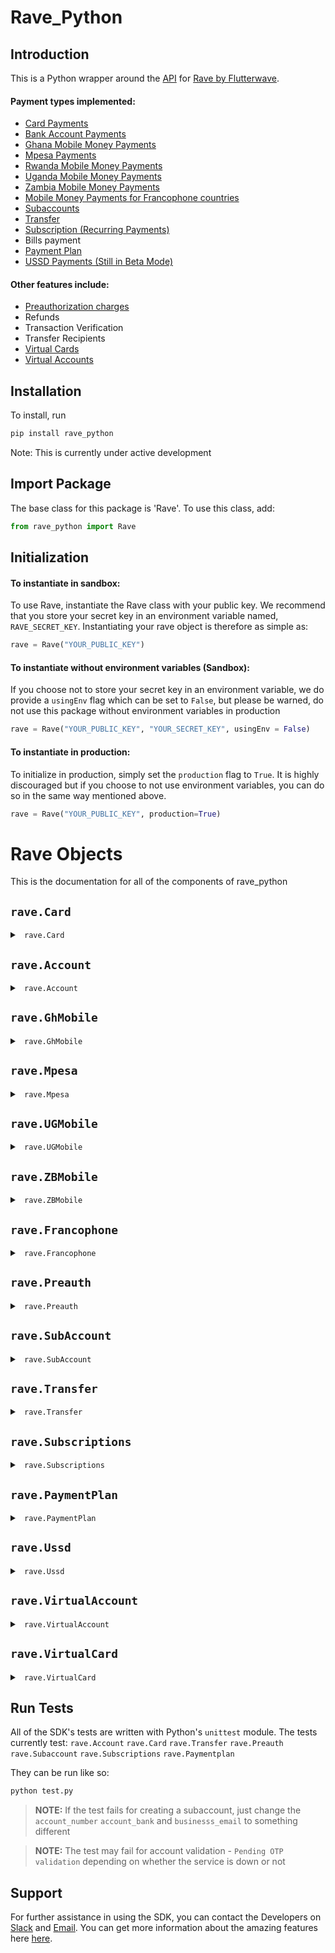 # Rave_Python

## Introduction

This is a Python wrapper around the [API](https://flutterwavedevelopers.readme.io/v2.0/reference) for [Rave by Flutterwave](https://rave.flutterwave.com).

#### Payment types implemented:

- [Card Payments](#ravecard)
- [Bank Account Payments](#raveaccount)
- [Ghana Mobile Money Payments](#raveghmobile)
- [Mpesa Payments](#ravempesa)
- [Rwanda Mobile Money Payments](#ravempesa)
- [Uganda Mobile Money Payments](#raveugmobile)
- [Zambia Mobile Money Payments](#ravezbmobile )
- [Mobile Money Payments for Francophone countries](#ravefrancophone)
- [Subaccounts](#ravesubaccount)
- [Transfer](#ravetransfer)
- [Subscription (Recurring Payments)](#ravesubscriptions)
- Bills payment
- [Payment Plan](#ravepaymentplan)
- [USSD Payments (Still in Beta Mode)](#raveussd)

#### Other features include:

- [Preauthorization charges](#ravepreauth)
- Refunds
- Transaction Verification
- Transfer Recipients
- [Virtual Cards](#ravevirtualcard)
- [Virtual Accounts](#ravevirtualaccount)

## Installation

To install, run

```sh
pip install rave_python
```

Note: This is currently under active development

## Import Package

The base class for this package is 'Rave'. To use this class, add:

```py
from rave_python import Rave
```

## Initialization

#### To instantiate in sandbox:

To use Rave, instantiate the Rave class with your public key. We recommend that you store your secret key in an environment variable named, `RAVE_SECRET_KEY`. Instantiating your rave object is therefore as simple as:

```py
rave = Rave("YOUR_PUBLIC_KEY")
```

#### To instantiate without environment variables (Sandbox):

If you choose not to store your secret key in an environment variable, we do provide a `usingEnv` flag which can be set to `False`, but please be warned, do not use this package without environment variables in production

```py
rave = Rave("YOUR_PUBLIC_KEY", "YOUR_SECRET_KEY", usingEnv = False)
```

#### To instantiate in production:

To initialize in production, simply set the `production` flag to `True`. It is highly discouraged but if you choose to not use environment variables, you can do so in the same way mentioned above.

```py
rave = Rave("YOUR_PUBLIC_KEY", production=True)
```

# Rave Objects

This is the documentation for all of the components of rave_python

## `rave.Card`

<details>
  <summary> <code> rave.Card </code> </summary>

This is used to facilitate card transactions.

**Functions included:**

- `.charge`

- `.validate`

- `.verify`

- `.getTypeOfArgsRequired`

- `.updatePayload`

<br>

### `.charge(payload)`

This is called to start a card transaction. The payload should be a dictionary containing card information. It should have the parameters:

- `cardno`,

- `cvv`,

- `currency`,

- `country`,

- `expirymonth`,

- `expiryyear`,

- `amount`,

- `email`,

- `phonenumber`,

- `firstname`,

- `lastname`,

- `IP`

Optionally, you can add a custom transaction reference using the `txRef` parameter. Note that if you do not specify one, it would be automatically generated. We do provide a function for generating transaction references in the [Misc library](https://github.com/Flutterwave/rave-python/blob/master/rave_python/rave_misc.py).

A sample call is:

```py
res = rave.Card.charge(payload)
```

#### Returns

This call returns a dictionary. A sample response is:

```py
 {'validationRequired': True, 'suggestedAuth': u'PIN', 'flwRef': None, 'authUrl': None, 'error': False, 'txRef': 'MC-1538095398058'}
```

This call raises a `CardChargeError` if there was a problem processing your transaction. The `CardChargeError` contains some information about your transaction. You can handle this as such:

```py
try:
    #Your charge call
except RaveExceptions.CardChargeError as e:
    print(e.err["errMsg"])
    print(e.err["flwRef"])
```

A sample `e.err` contains:

```py
{'error': True, 'txRef': 'MC-1530897824739', 'flwRef': None, 'errMsg': 'Sorry, that card number is invalid, please check and try again'}
```

<br>

### `rave.Misc.updatePayload(authMethod, payload, arg)`

Depending on the suggestedAuth from the charge call, you may need to update the payload with a pin or address. To know which type of authentication you would require, simply call `rave.Card.getTypeOfArgsRequired(suggestedAuth)`. This returns either `pin` or `address`.

In the case of `pin`, you are required to call `rave.Card.updatePayload(suggestedAuth, payload, pin="THE_CUSTOMER_PIN")`.

In the case of `address`, you are required to call `rave.Card.updatePayload(suggestedAuth, payload, address={ THE_ADDRESS_DICTIONARY })`

A typical address dictionary includes the following parameters:

`billingzip`,

`billingcity`,

`billingaddress`,

`billingstate`,

`billingcountry`

**Note:**
`suggestedAuth` is the suggestedAuth returned from the initial charge call and `payload` is the original payload

<br>

### `.validate(txRef)`

After a successful charge, most times you will be asked to verify with OTP. To check if this is required, check the `validationRequired` key in the `res` of the charge call.

To validate, you need to pass the `flwRef` from the `res` of the charge call as well as the OTP.

A sample validate call is:

```py
res2 = rave.Card.validate(res["flwRef"], "12345")
```

#### Returns

This call returns a dictionary containing the `txRef`, `flwRef` among others if successful.

This call raises a `TransactionValidationError` if the OTP is not correct or there was a problem processing your request.

To handle this, write:

```py
try:
    # Your charge call
except RaveExceptions.TransactionValidationError as e:
    print(e.err["errMsg"])
    print(e.err["flwRef"])
```

A sample `e.err` contains:

```py
{'error': True, 'txRef': None, 'flwRef': 'FLW-MOCK-a7911408bd7f55f89f0211819d6fd370', 'errMsg': 'otp is required'}
```

<br>

### `.verify(txRef)`

You can call this to check if your transaction was completed successfully. You have to pass the transaction reference generated at the point of charging. This is the `txRef` in the `res` parameter returned any of the calls (`charge` or `validate`).

A sample verify call is:

```py
res = rave.Card.verify(data["txRef"])
```

#### Returns

This call returns a dict with `txRef`, `flwRef` and `transactionComplete` which indicates whether the transaction was completed successfully.

Sample

```py
{'flwRef': None, 'cardToken': u'flw-t1nf-5b0f12d565cd961f73c51370b1340f1f-m03k', 'chargedAmount': 100, 'amount': 100, 'transactionComplete': True, 'error': False, 'txRef': u'MC-1538095718251'}
```

#### Please note that after charging a card successfully on rave, if you wish to save the card for further charges, in your verify payment response you will find an object: "cardtoken": "flw-t0-f6f915f53a094671d98560272572993e-m03k". This is the token you will use for card tokenization. Details are provided below.

If your call could not be completed successfully, a `TransactionVerificationError` is raised.

<br>

### `.charge(payload_for_saved_card, chargeWithToken=True)`

This is called to start a card transaction with a card that has been saved. The payload should be a dictionary containing card information. It should have the parameters:

- `token`,

- `country`,

- `amount`,

- `email`,

- `firstname`,

- `lastname`,

- `IP`,

- `txRef`,

- `currency`

#### NB: email must be the same as before the card was saved

Optionally, you can add a custom transaction reference using the `txRef` parameter. Note that if you do not specify one, it would be automatically generated. We do provide a function for generating transaction references in the [Misc library](https://github.com/Flutterwave/rave-python/blob/master/rave_python/rave_misc.py).

A sample call is:

```py
res = rave.Card.charge(payload_for_saved_card, chargeWithToken=True)
```

#### Returns

This call returns a dictionary. A sample response is:

```py
{'status': u'success', 'validationRequired': False, 'suggestedAuth': None, 'flwRef': u'FLW-M03K-cdb24d740fb18c242dd277fb1f74d399', 'authUrl': None, 'error': False, 'txRef': 'MC-7666-YU'}
```

This call raises a `CardChargeError` if a wrong token or email is passed or if there was a problem processing your transaction. The `CardChargeError` contains some information about your transaction. You can handle this as such:

```py
try:
    #Your charge call
except RaveExceptions.CardChargeError as e:
    print(e.err["errMsg"])
    print(e.err["flwRef"])
```

This call also raises an `IncompletePaymentDetailsError` if any of the required parameters are missing. The `IncompletePaymentDetailsError` contains information about which parameter was not included in the payload. You can handle this such as:

```py
try:
    #Your charge call
except RaveExceptions.IncompletePaymentDetailsError as e:
    print(e.err["errMsg"])
```

Once this is done, call `rave.Card.verify` passing in the `txRef` returned in the response to verify the payment. Sample response:

```py
{'flwRef': None, 'cardToken': u'flw-t1nf-5b0f12d565cd961f73c51370b1340f1f-m03k', 'chargedAmount': 1000, 'amount': 1000, 'transactionComplete': True, 'error': False, 'txRef': 'MC-7666-YU'}
```

`rave.Card.verify` raises a `TransactionVerificationError` if an invalid `txRef` is supplied. You can handle this as such:

```py
try:
    #Your charge call
except RaveExceptions.CardChargeError as e:
    print(e.err["errMsg"])
    print(e.err["flwRef"])
```

#### NB: when charging saved cards, you do not need to call rave.card.Validate()

### Complete card charge flow

```py
from rave_python import Rave
rave = Rave("YOUR_PUBLIC_KEY", "YOUR_SECRET_KEY", usingEnv = False)

# Payload with pin
payload = {
  "cardno": "5438898014560229",
  "cvv": "890",
  "expirymonth": "09",
  "expiryyear": "19",
  "amount": "10",
  "email": "user@gmail.com",
  "phonenumber": "0902620185",
  "firstname": "temi",
  "lastname": "desola",
  "IP": "355426087298442",
}

try:
    res = rave.Card.charge(payload)

    if res["suggestedAuth"]:
        arg = Misc.getTypeOfArgsRequired(res["suggestedAuth"])

        if arg == "pin":
            Misc.updatePayload(res["suggestedAuth"], payload, pin="3310")
        if arg == "address":
            Misc.updatePayload(res["suggestedAuth"], payload, address= {"billingzip": "07205", "billingcity": "Hillside", "billingaddress": "470 Mundet PI", "billingstate": "NJ", "billingcountry": "US"})

        res = rave.Card.charge(payload)

    if res["validationRequired"]:
        rave.Card.validate(res["flwRef"], "")

    res = rave.Card.verify(res["txRef"])
    print(res["transactionComplete"])

except RaveExceptions.CardChargeError as e:
    print(e.err["errMsg"])
    print(e.err["flwRef"])

except RaveExceptions.TransactionValidationError as e:
    print(e.err)
    print(e.err["flwRef"])

except RaveExceptions.TransactionVerificationError as e:
    print(e.err["errMsg"])
    print(e.err["txRef"])
```

</details>

## `rave.Account`

<details>
  <summary> <code> rave.Account </code> </summary>

This is used to facilitate account transactions.

**Functions included:**

- `.charge`

- `.validate`

- `.verify`

<br>

### `.charge(payload)`

This is called to start an account transaction. The payload should be a dictionary containing card information. It should have the parameters:

- `accountbank`,

- `accountnumber`,

- `amount`,

- `email`,

- `phonenumber`,

- `IP`

Optionally, you can add a custom transaction reference using the `txRef` parameter. Note that if you do not specify one, it would be automatically generated. We do provide a function for generating transaction references in the [Misc library](https://github.com/Flutterwave/rave-python/blob/master/rave_python/rave_misc.py).

A sample call is:

```py
res = rave.Account.charge(payload)
```

#### Returns

This call returns a dictionary. A sample response is:

```py
 {'error': False, 'validationRequired': True, 'txRef': 'MC-1530899106006', 'flwRef': 'ACHG-1530899109682', 'authUrl': None}
```

This call raises an `AccountChargeError` if there was a problem processing your transaction. The `AccountChargeError` contains some information about your transaction. You can handle this as such:

```py
try:
    #Your charge call
except RaveExceptions.AccountChargeError as e:
    print(e.err["errMsg"])
    print(e.err["flwRef"])
```

A sample `e.err` contains:

```py
{'error': True, 'txRef': 'MC-1530897824739', 'flwRef': None, 'errMsg': 'Sorry, that account number is invalid, please check and try again'}
```

<br>

### `.validate(txRef)`

After a successful charge, most times you will be asked to verify with OTP. To check if this is required, check the `validationRequired` key in the `res` of the charge call.

In the case that an `authUrl` is returned from your charge call, you may skip the validation step and simply pass your authUrl to the end-user.

```py
authUrl = res['authUrl']
```

To validate, you need to pass the `flwRef` from the `res` of the charge call as well as the OTP.

A sample validate call is:

```py
res2 = rave.Account.validate(res["flwRef"], "12345")
```

#### Returns

This call returns a dictionary containing the `txRef`, `flwRef` among others if successful.

This call raises a `TransactionValidationError` if the OTP is not correct or there was a problem processing your request.

To handle this, write:

```py
try:
    # Your charge call
except RaveExceptions.TransactionValidationError as e:
    print(e.err["errMsg"])
    print(e.err["flwRef"])
```

A sample `e.err` contains:

```py
{'error': True, 'txRef': 'MC-1530899869968', 'flwRef': 'ACHG-1530899873118', 'errMsg': 'Pending OTP validation'}
```

<br>

### `.verify(txRef)`

You can call this to check if your transaction was completed successfully. You have to pass the transaction reference generated at the point of charging. This is the `txRef` in the `res` parameter returned any of the calls (`charge` or `validate`).

A sample verify call is:

```py
res = rave.Account.verify(data["txRef"])
```

#### Returns

This call returns a dict with `txRef`, `flwRef` and `transactionComplete` which indicates whether the transaction was completed successfully.

Sample

```py
{'status': u'success', 'vbvcode': u'N/A', 'chargedamount': 500, 'vbvmessage': u'N/A', 'error': False, 'flwRef': u'ACHG-1538093023787', 'currency': u'NGN', 'amount': 500, 'transactionComplete': True, 'acctmessage': u'Approved Or Completed Successfully', 'chargecode': u'00', 'txRef': u'MC-1538093008498'}
```

If your call could not be completed successfully or if a wrong `txRef` is passed, a `TransactionVerificationError` is raised. You can handle that as such

```py
try:
    #Your charge call
except RaveExceptions.TransactionVerificationError as e:
    print(e.err["errMsg"])
    print(e.err["flwRef"])
```

<br>

### Complete account flow

```py
from rave_python import Rave, RaveExceptions, Misc
rave = Rave("ENTER_YOUR_PUBLIC_KEY", "ENTER_YOUR_SECRET_KEY", usingEnv = False)
# account payload
payload = {
  "accountbank": "044",  # get the bank code from the bank list endpoint.
  "accountnumber": "0690000031",
  "currency": "NGN",
  "country": "NG",
  "amount": "100",
  "email": "test@test.com",
  "phonenumber": "0902620185",
  "IP": "355426087298442",
}

try:
    res = rave.Account.charge(payload)
    if res["authUrl"]:
        print(res["authUrl"])

    elif res["validationRequired"]:
        rave.Account.validate(res["flwRef"], "12345")

    res = rave.Account.verify(res["txRef"])
    print(res)

except RaveExceptions.AccountChargeError as e:
    print(e.err)
    print(e.err["flwRef"])

except RaveExceptions.TransactionValidationError as e:
    print(e.err)
    print(e.err["flwRef"])

except RaveExceptions.TransactionVerificationError as e:
    print(e.err["errMsg"])
    print(e.err["txRef"])
```

</details>

## `rave.GhMobile`

<details>
  <summary> <code> rave.GhMobile </code> </summary>


This is used to facilitate Ghanaian mobile money transactions.

**Functions included:**

- `.charge`

* `.verify`

<br>

### `.charge(payload)`

This is called to start a Ghana mobile money transaction. The payload should be a dictionary containing account information. It should have the parameters:

- `amount`,

- `email`,

- `phonenumber`,

- `network`,

- `IP`,

- `redirect_url`

Optionally, you can add a custom transaction reference using the `txRef` parameter. Note that if you do not specify one, it would be automatically generated. We do provide a function for generating transaction references in the [Misc library](https://github.com/Flutterwave/rave-python/blob/master/rave_python/rave_misc.py).

A sample call is:

```py
res = rave.GhMobile.charge(payload)
```

#### Returns

This call returns a dictionary. A sample response is:

```py
{'error': False, 'validationRequired': True, 'txRef': 'MC-1530910216380', 'flwRef': 'N/A'}
```

This call raises a `TransactionChargeError` if there was a problem processing your transaction. The `TransactionChargeError` contains some information about your transaction. You can handle this as such:

```py
try:
    #Your charge call
except RaveExceptions.TransactionChargeError as e:
    print(e.err["errMsg"])
    print(e.err["flwRef"])

```

A sample `e.err` contains:

```py
{'error': True, 'txRef': 'MC-1530911537060', 'flwRef': None, 'errMsg': None}
```

<br>

### `.verify(txRef)`

You can call this to check if your transaction was completed successfully. You have to pass the transaction reference generated at the point of charging. This is the `txRef` in the `res` parameter returned any of the calls (`charge` or `validate`).

A sample verify call is:

```py
res = rave.GhMobile.verify(data["txRef"])
```

#### Returns

This call returns a dict with `txRef`, `flwRef` and `transactionComplete` which indicates whether the transaction was completed successfully.

If your call could not be completed successfully, a `TransactionVerificationError` is raised.

<br>

### Complete GhMobile charge flow

```py
from rave_python import Rave, RaveExceptions, Misc
rave = Rave("ENTER_YOUR_PUBLIC_KEY", "ENTER_YOUR_SECRET_KEY", usingEnv = False)

# mobile payload
payload = {
  "amount": "50",
  "email": "",
  "phonenumber": "054709929220",
  "network": "MTN",
  "redirect_url": "https://rave-webhook.herokuapp.com/receivepayment",
  "IP":""
}

try:
  res = rave.GhMobile.charge(payload)
  res = rave.GhMobile.verify(res["txRef"])
  print(res)

except RaveExceptions.TransactionChargeError as e:
  print(e.err)
  print(e.err["flwRef"])

except RaveExceptions.TransactionVerificationError as e:
  print(e.err["errMsg"])
  print(e.err["txRef"])
```

</details>

## `rave.Mpesa`

<details>
  <summary> <code> rave.Mpesa </code> </summary>

This is used to facilitate Mpesa transactions.

**Functions included:**

- `.charge`

* `.verify`

<br>

### `.charge(payload)`

This is called to start an Mpesa transaction. The payload should be a dictionary containing account information. It should have the parameters:

- `account`,

- `email`,

- `phonenumber`,

- `IP`

Optionally, you can add a custom transaction reference using the `txRef` parameter. Note that if you do not specify one, it would be automatically generated. We do provide a function for generating transaction references in the [Misc library](https://github.com/Flutterwave/rave-python/blob/master/rave_python/rave_misc.py).

A sample call is:

```py
res = rave.Mpesa.charge(payload)
```

#### Returns

This call returns a dictionary. A sample response is:

```py
{'error': False, 'validationRequired': True, 'txRef': 'MC-1530910216380', 'flwRef': 'N/A'}
```

This call raises a `TransactionChargeError` if there was a problem processing your transaction. The `TransactionChargeError` contains some information about your transaction. You can handle this as such:

```py
try:
    #Your charge call
except RaveExceptions.TransactionChargeError as e:
    print(e.err["errMsg"])
    print(e.err["flwRef"])
```

A sample `e.err` contains:

```py
{'error': True, 'txRef': 'MC-1530910109929', 'flwRef': None, 'errMsg': 'email is required'}
```

<br>

### `.verify(txRef)`

You can call this to check if your transaction was completed successfully. You have to pass the transaction reference generated at the point of charging. This is the `txRef` in the `res` parameter returned any of the calls (`charge` or `validate`).

A sample verify call is:

```py
res = rave.Mpesa.verify(data["txRef"])
```

#### Returns

This call returns a dict with `txRef`, `flwRef` and `transactionComplete` which indicates whether the transaction was completed successfully.

If your call could not be completed successfully, a `TransactionVerificationError` is raised.

<br>

### Complete Mpesa charge flow

```py
from rave_python import Rave, RaveExceptions, Misc
rave = Rave("ENTER_YOUR_PUBLIC_KEY", "ENTER_YOUR_SECRET_KEY", usingEnv = False)

# mobile payload
payload = {
    "amount": "100",
    "phonenumber": "0926420185",
    "email": "user@exampe.com",
    "IP": "40.14.290",
    "narration": "funds payment",
}

try:
    res = rave.Mpesa.charge(payload)
    res = rave.Mpesa.verify(res["txRef"])
    print(res)

except RaveExceptions.TransactionChargeError as e:
    print(e.err["errMsg"])
    print(e.err["flwRef"])

except RaveExceptions.TransactionVerificationError as e:
    print(e.err["errMsg"])
    print(e.err["txRef"])
```

<br><br>

</details>


## `rave.UGMobile`

<details>
  <summary> <code> rave.UGMobile </code> </summary>

This is used to facilitate Uganda mobile money transactions.

**Functions included:**

- `.charge`

* `.verify`

<br>

### `.charge(payload)`

This is called to start a Ugandan mobile money transaction. The payload should be a dictionary containing account information. It should have the parameters:

- `amount`,

- `email`,

- `phonenumber`,

- `IP`,

- `redirect_url`

Optionally, you can add a custom transaction reference using the `txRef` parameter. Note that if you do not specify one, it would be automatically generated. We do provide a function for generating transaction references in the [Misc library](https://github.com/Flutterwave/rave-python/blob/master/rave_python/rave_misc.py).

A sample call is:

```py
res = rave.UGMobile.charge(payload)
```

#### Returns

This call returns a dictionary. A sample response is:

```py
{'error': False, 'status': 'success', 'validationRequired': True, 'txRef': 'MC-1544013787279', 'flwRef': 'flwm3s4m0c1544013788481'}
```

This call raises a `TransactionChargeError` if there was a problem processing your transaction. The `TransactionChargeError` contains some information about your transaction. You can handle this as such:

```py
try:
    #Your charge call
except RaveExceptions.TransactionChargeError as e:
    print(e.err["errMsg"])
    print(e.err["flwRef"])
```

A sample `e.err` contains:

```py
{'error': True, 'txRef': 'MC-1530911537060', 'flwRef': None, 'errMsg': None}
```

<br>

### `.verify(txRef)`

You can call this to check if your transaction was completed successfully. You have to pass the transaction reference generated at the point of charging. This is the `txRef` in the `res` parameter returned any of the calls (`charge` or `validate`).

A sample verify call is:

```py
res = rave.UGMobile.verify(data["txRef"])
```

#### Returns

This call returns a dict with `txRef`, `flwRef` and `transactionComplete` which indicates whether the transaction was completed successfully.

If your call could not be completed successfully, a `TransactionVerificationError` is raised.

<br>

### Complete UGMobile charge flow

```py
from rave_python import Rave, RaveExceptions, Misc
rave = Rave("ENTER_YOUR_PUBLIC_KEY", "ENTER_YOUR_SECRET_KEY", usingEnv = False)

# mobile payload
payload = {
  "amount": "50",
  "email": "",
  "phonenumber": "xxxxxxxx",
  "redirect_url": "https://rave-webhook.herokuapp.com/receivepayment",
  "IP":""
}

try:
  res = rave.UGMobile.charge(payload)
  res = rave.UGMobile.verify(res["txRef"])
  print(res)

except RaveExceptions.TransactionChargeError as e:
  print(e.err)
  print(e.err["flwRef"])

except RaveExceptions.TransactionVerificationError as e:
  print(e.err["errMsg"])
  print(e.err["txRef"])
```

<br><br>

</details>

## `rave.ZBMobile`

<details>
  <summary> <code> rave.ZBMobile </code> </summary>

This is used to facilitate Zambian mobile money transactions.

**Functions included:**

- `.charge`

* `.verify`

<br>

### `.charge(payload)`

This is called to start a Zambian mobile money transaction. The payload should be a dictionary containing account information. It should have the parameters:

- `amount`,

- `email`,

- `phonenumber`,

- `IP`,

- `redirect_url`

Optionally, you can add a custom transaction reference using the `txRef` parameter. Note that if you do not specify one, it would be automatically generated. We do provide a function for generating transaction references in the [Misc library](https://github.com/Flutterwave/rave-python/blob/master/rave_python/rave_misc.py).

A sample call is:

```py
res = rave.ZBMobile.charge(payload)
```

#### Returns

This call returns a dictionary. A sample response is:

```py
{'error': False, 'status': 'success', 'validationRequired': True, 'txRef': 'MC-1544013787279', 'flwRef': 'flwm3s4m0c1544013788481'}
```

This call raises a `TransactionChargeError` if there was a problem processing your transaction. The `TransactionChargeError` contains some information about your transaction. You can handle this as such:

```py
try:
    #Your charge call
except RaveExceptions.TransactionChargeError as e:
    print(e.err["errMsg"])
    print(e.err["flwRef"])
```

A sample `e.err` contains:

```py
{'error': True, 'txRef': 'MC-1530911537060', 'flwRef': None, 'errMsg': None}
```

<br>

### `.verify(txRef)`

You can call this to check if your transaction was completed successfully. You have to pass the transaction reference generated at the point of charging. This is the `txRef` in the `res` parameter returned any of the calls (`charge` or `validate`).

A sample verify call is:

```py
res = rave.ZBMobile.verify(data["txRef"])
```

#### Returns

This call returns a dict with `txRef`, `flwRef` and `transactionComplete` which indicates whether the transaction was completed successfully.

If your call could not be completed successfully, a `TransactionVerificationError` is raised.

<br>

### Complete ZBMobile charge flow

```py
from rave_python import Rave, RaveExceptions, Misc
rave = Rave("ENTER_YOUR_PUBLIC_KEY", "ENTER_YOUR_SECRET_KEY", usingEnv = False)

# mobile payload
payload = {
  "amount": "50",
  "email": "",
  "phonenumber": "xxxxxxxx",
  "redirect_url": "https://rave-webhook.herokuapp.com/receivepayment",
  "IP":""
}

try:
  res = rave.ZBMobile.charge(payload)
  res = rave.ZBMobile.verify(res["txRef"])
  print(res)

except RaveExceptions.TransactionChargeError as e:
  print(e.err)
  print(e.err["flwRef"])

except RaveExceptions.TransactionVerificationError as e:
  print(e.err["errMsg"])
  print(e.err["txRef"])
```
</details>

## `rave.Francophone`

<details>
  <summary> <code> rave.Francophone </code> </summary>

This is used to facilitate mobile money transactions in Ivory Coast, Senegal and Mali.

**Functions included:**

- `.charge`

* `.verify`

<br>

### `.charge(payload)`

This is called to start a francophone mobile money transaction. The payload should be a dictionary containing account information. It should have the parameters:

- `amount`,

- `email`,

- `phonenumber`,

- `IP`,

- `redirect_url`

Optionally, you can add a custom transaction reference using the `txRef` parameter. Note that if you do not specify one, it would be automatically generated. We do provide a function for generating transaction references in the [Misc library](https://github.com/Flutterwave/rave-python/blob/master/rave_python/rave_misc.py).

A sample call is:

```py
res = rave.Francophone.charge(payload)
```

#### Returns

This call returns a dictionary. A sample response is:

```py
{'error': False, 'validationRequired': True, 'txRef': 'MC-1566482674756', 'flwRef': None, 'suggestedAuth': None, 'redirectUrl': 'https://flutterwaveprodv2.com/flwcinetpay/paymentServlet?reference=FLW186321566482674310'}
```

The call returns redirect Url `'redirectUrl':'https://redirecturl.com'` for the authentication of the transaction. It raises a `TransactionChargeError` if there was a problem processing your transaction. The `TransactionChargeError` contains some information about your transaction. You can handle this as such:

```py
try:
    #Your charge call
except RaveExceptions.TransactionChargeError as e:
    print(e.err["errMsg"])
    print(e.err["flwRef"])
```

A sample `e.err` contains:

```py
{'error': True, 'txRef': 'MC-1530911537060', 'flwRef': None, 'errMsg': None}
```

<br>

### `.verify(txRef)`

You can call this to check if your transaction was completed successfully. You have to pass the transaction reference generated at the point of charging. This is the `txRef` in the `res` parameter returned any of the calls (`charge` or `validate`).

A sample verify call is:

```py
res = rave.Francophone.verify(data["txRef"])
```

#### Returns

This call returns a dict with `txRef`, `flwRef` and `transactionComplete` which indicates whether the transaction was completed successfully.

If your call could not be completed successfully, a `TransactionVerificationError` is raised.

<br>

### Complete Francophone mobile money charge flow

```py
from rave_python import Rave, RaveExceptions, Misc
rave = Rave("ENTER_YOUR_PUBLIC_KEY", "ENTER_YOUR_SECRET_KEY", usingEnv = False)

# mobile payload
payload = {
  "amount": "50",
  "email": "",
  "phonenumber": "054709929220",
  "redirect_url": "https://rave-webhook.herokuapp.com/receivepayment",
  "IP":""
}

try:
  res = rave.Francophone.charge(payload)
  print(res)
  res = rave.Francophone.verify(res["txRef"])
  print(res)

except RaveExceptions.TransactionChargeError as e:
  print(e.err)
  print(e.err["flwRef"])

except RaveExceptions.TransactionVerificationError as e:
  print(e.err["errMsg"])
  print(e.err["txRef"])
```

</details>

## `rave.Preauth`

<details>
  <summary> <code> rave.Preauth </code> </summary>


This is used to facilitate preauthorized card transactions. This inherits the Card class so any task you can do on Card, you can do with preauth.

**Functions included:**

- `.charge`

- `.capture`

- `.validate`

- `.verify`

- `.refund`

- `.void`

<br>

**
In order to `preauthorize` a card, you must have: 1. charged the card initially using `rave.Card.charge(payload)` 2. saved the `token` returned to you for that card. A `token` looks like this `flw-t1nf-5b0f12d565cd961f73c51370b1340f1f-m03k`
**

### `.charge(cardDetails, chargeWithToken=True, hasFailed=False)`

This is used to preauthorize a specific amount to be paid by a customer.

**Note:** > it takes the same parameters as Card charge. However, the cardDetails object differs. See below for an example

Once preauthorized successfully, you can then `capture` that `held` amount at a later time or date

A sample charge call is:

```py
payload = {
    "token":"flw-t1nf-5b0f12d565cd961f73c51370b1340f1f-m03k",
    "country":"NG",
    "amount":1000,
    "email":"user@gmail.com",
    "firstname":"temi",
    "lastname":"Oyekole",
    "IP":"190.233.222.1",
    "txRef":"MC-7666-YU",
    "currency":"NGN"
rave.Preauth.charge(payload)
```

#### Returns

This call returns a dictionary. A sample response is:

```py
{'error': False, 'status': 'success', 'validationRequired': False, 'txRef': 'MC-7666-YU', 'flwRef': 'FLW-PREAUTH-M03K-7d01799093ee2db9d8136cf042dc8c37', 'suggestedAuth': None, 'authUrl': None}
```

This call raises a `TransactionChargeError` if there was a problem processing your transaction. The `TransactionChargeError` contains some information about your transaction. You can handle this as such:

```py
try:
    #Your charge call
except RaveExceptions.TransactionChargeError as e:
    print(e.err["errMsg"])
    print(e.err["flwRef"])
```

<br>

### `.capture(flwRef)`

This is used to capture the funds held in the account. Similar to the validate call, it requires you to pass the `flwRef` of the transaction.

> Please **NOTE** that the `flwRef` must be gotten from the response of the initial charge i.e after calling `rave.Preauth.charge(payload)`

A sample capture call is:

```py
rave.Preauth.capture(data["flwRef"])
```

#### Returns

This call returns a dictionary. A sample response is:

```py
{'error': False, 'status': 'success', 'message': 'Capture complete', 'validationRequired': False, 'txRef': 'MC-7666-YU', 'flwRef': 'FLW-PREAUTH-M03K-0bce8fe1c3561e17e026ddfbbea37fdb'}
```

This call raises a `PreauthCaptureError` if there was a problem processing your transaction. The `PreauthCaptureError` contains some information about your transaction. You can handle this as such:

```py
try:
    #Your charge call
except RaveExceptions.PreauthCaptureError as e:
    print(e.err["errMsg"])
    print(e.err["flwRef"])
```

<br>

### `.void(flwRef)`

This is used to void a preauth transaction. Similar to the validate call, it requires you to pass the `flwRef`.

> Please **NOTE** that the `flwRef` must be gotten from the response of the initial charge i.e after calling `rave.Preauth.charge(payload)`

A sample void call is:

```py
rave.Preauth.void(data["flwRef"])
```

<br>

### `.refund(flwRef)`

This is used to refund a preauth transaction. Similar to the validate call, it requires you to pass the `flwRef`.

> Please **NOTE** that the `flwRef` must be gotten from the response of the initial charge i.e after calling `rave.Preauth.charge(payload)`

A sample void call is:

```py
rave.Preauth.refund(data["flwRef"])
```

### `.verify(txRef)`

**See rave.Card.verify above**

#### Returns

This call returns a dictionary. A sample response is:

```py
{'error': False, 'transactionComplete': True, 'txRef': 'MC-7666-YU', 'flwRef': None, 'amount': 1000, 'chargedAmount': 1000, 'cardToken': 'flw-t1nf-5b0f12d565cd961f73c51370b1340f1f-m03k'}
```

This call raises a `TransactionVerificationError` if there was a problem processing your transaction. The `TransactionVerificationError` contains some information about your transaction. You can handle this as such:

```py
try:
    #Your charge call
except RaveExceptions.TransactionVerificationError as e:
    print(e.err["errMsg"])
    print(e.err["flwRef"])
```

<br>

### Complete preauth charge flow

```py
from rave_python import Rave, Misc, RaveExceptions
rave = Rave("ENTER_YOUR_PUBLIC_KEY", "ENTER_YOUR_SECRET_KEY", usingEnv = False)

# Payload with pin
payload = {
    "token":"flw-t1nf-5b0f12d565cd961f73c51370b1340f1f-m03k",
    "country":"NG",
    "amount":1000,
    "email":"user@gmail.com",
    "firstname":"temi",
    "lastname":"Oyekole",
    "IP":"190.233.222.1",
    "txRef":"MC-7666-YU",
    "currency":"NGN",
}

try:
    res = rave.Preauth.charge(payload)
    res = rave.Preauth.capture(res["flwRef"])
    res = rave.Preauth.verify(res["txRef"])
    print(res)

except RaveExceptions.TransactionChargeError as e:
    print(e)
    print(e.err["errMsg"])
    print(e.err["flwRef"])

except RaveExceptions.PreauthCaptureError as e:
    print(e.err["errMsg"])
    print(e.err["flwRef"])

except RaveExceptions.TransactionVerificationError as e:
    print(e.err["errMsg"])
    print(e.err["txRef"])
```

</details>

## `rave.SubAccount`

<details>
  <summary> <code> rave.SubAccount </code> </summary>


This is used to initiate and manage payouts

**Functions included:**

- `.create`

- `.all`

- `.fetch`

- `.edit`

- `.cancel`

<br>

### `.create(accountDetails)`

This allows you to create a subaccount plan. It requires a dict `accountDetails` containing `account_bank`, `account_number`, `business_name`, `business_email`, `business_contact`, `business_contact_mobile`, `business_mobile`.

> account_bank: This is the sub-accounts bank ISO code, use the [List of Banks for Transfer](https://developer.flutterwave.com/reference#list-of-banks-for-transfer) endpoint to retrieve a list of bank codes.

> account_number: This is the customer's account number

> business_name: This is the sub-account business name.

> business_email: This is the sub-account business email.

> business_contact: This is the contact person for the sub-account e.g. Richard Hendrix

> business_contact_mobile: Business contact number.

> business_mobile: Primary business contact number.

> split_type: This can be set as `percentage` or `flat` when set as percentage it means you want to take a percentage fee on all transactions, and vice versa for flat this means you want to take a flat fee on every transaction.

> split_value: This can be a `percentage` value or `flat` value depending on what was set on `split_type`

More information can be found [here](https://developer.flutterwave.com/v2.0/reference#create-subaccount)

A sample create call is:

```py
 res = rave.SubAccount.create({
	"account_bank": "044",
	"account_number": "0690000031",
	"business_name": "Jake Stores",
	"business_email": "kwakj@services.com",
	"business_contact": "Amy Parkers",
	"business_contact_mobile": "09083772",
	"business_mobile": "0188883882",
    "split_type": "flat",
    "split_value": 3000
	"meta": [{"metaname": "MarketplaceID", "metavalue": "ggs-920900"}]
})
```

#### Returns

This call returns a dictionary. A sample response is:

```py
{'error': False, 'id': 114, 'data': {'id': 114, 'account_number': '0690000032', 'account_bank': '044', 'business_name': 'Jake Stores', 'fullname': 'Pastor Bright', 'date_created': '2018-10-09T10:43:02.000Z', 'meta': [{'metaname': 'MarketplaceID', 'metavalue': 'ggs-920900'}], 'split_ratio': 1, 'split_type': 'flat', 'split_value': 3000, 'subaccount_id': 'RS_8279B1518A139DD3238328747F322418', 'bank_name': 'ACCESS BANK NIGERIA'}}
```

This call raises a `.SubaccountCreationError` if there was a problem processing your transaction. The `.SubaccountCreationError` contains some information about your transaction. You can handle this as such:

```py
try:
    #Your charge call
except RaveExceptions..SubaccountCreationError as e:
    print(e.err["errMsg"])
    print(e.err["flwRef"])
```

### `.all()`

This allows you retrieve all subaccounts

A sample all Subaccounts call is:

```py
res2 = rave.SubAccount.all()
```

#### Returns

This call returns a dictionary. A sample response is:

```py
{'error': False, 'returnedData': {'status': 'success', 'message': 'SUBACCOUNTS', 'data': {'page_info': {'total': 3, 'current_page': 1, 'total_pages': 1}, 'subaccounts': [{'id': 114, 'account_number': '0690000032', 'account_bank': '044', 'business_name': 'Jake Stores', 'fullname': 'Pastor Bright', 'date_created': '2018-10-09T10:43:02.000Z', 'meta': [{'metaname': 'MarketplaceID', 'metavalue': 'ggs-920900'}], 'split_ratio': 1, 'split_type': 'flat', 'split_value': 3000, 'subaccount_id': 'RS_8279B1518A139DD3238328747F322418', 'bank_name': 'ACCESS BANK NIGERIA'}, {'id': 107, 'account_number': '0690000031', 'account_bank': '044', 'business_name': 'Jake Stores', 'fullname': 'Forrest Green', 'date_created': '2018-10-05T18:30:09.000Z', 'meta': [{'metaname': 'MarketplaceID', 'metavalue': 'ggs-920900'}], 'split_ratio': 1, 'split_type': 'flat', 'split_value': 100, 'subaccount_id': 'RS_41FFE616A1FA7EA56C85E57F593056F7', 'bank_name': 'ACCESS BANK NIGERIA'}]}}}
```

This call raises a `PlanStatusError` if there was a problem processing your transaction. The `PlanStatusError` contains some information about your transaction. You can handle this as such:

```py
try:
    #Your charge call
except RaveExceptions.PlanStatusError as e:
    print(e.err["errMsg"])
    print(e.err["flwRef"])
```

### `.fetch(subaccount_id)`

This allows you fetch a subaccount. You may or may not pass in a `subaccount_id`. If you do not pass in a `subaccount_id` all subacocunts will be returned.

> subaccount_id: This is the payment plan ID. It can be gotten from the response returned from creating a plan or from the Rave Dashboard

A sample fetch Subaccount call is:

```py
res2 = rave.SubAccount.fetch(900)
```

#### Returns

This call returns a dictionary. A sample response is:

```py
{'error': False, 'returnedData': {'status': 'success', 'message': 'SUBACCOUNT', 'data': {'id': 106, 'account_number': '0690000035', 'account_bank': '044', 'business_name': 'JK Services', 'fullname': 'Peter Crouch', 'date_created': '2018-10-05T18:24:21.000Z', 'meta': [{'metaname': 'MarketplaceID', 'metavalue': 'ggs-920900'}], 'split_ratio': 1, 'split_type': 'flat', 'split_value': 100, 'subaccount_id': 'RS_0A6C260E1A70934DE6EF2F8CEE46BBB3', 'bank_name': 'ACCESS BANK NIGERIA'}}}
```

This call raises a `PlanStatusError` if there was a problem processing your transaction. The `PlanStatusError` contains some information about your transaction. You can handle this as such:

```py
try:
    #Your charge call
except RaveExceptions.PlanStatusError as e:
    print(e.err["errMsg"])
    print(e.err["flwRef"])
```

### Complete SubAccount flow

```py
from rave_python import Rave, Misc, RaveExceptions
rave = Rave("YOUR_PUBLIC_KEY", "YOUR_PRIVATE_KEY", usingEnv = False)
try:

    res = rave.SubAccount.create({
	"account_bank": "044",
	"account_number": "0690000032",
	"business_name": "Jake Stores",
	"business_email": "jdhhd@services.com",
	"business_contact": "Amy Parkers",
	"business_contact_mobile": "09083772",
	"business_mobile": "0188883882",
    "split_type": "flat",
    "split_value": 3000,
	"meta": [{"metaname": "MarketplaceID", "metavalue": "ggs-920900"}]
    })
    res = rave.SubAccount.fetch('RS_0A6C260E1A70934DE6EF2F8CEE46BBB3')
    print(res)

except RaveExceptions.IncompletePaymentDetailsError as e:
    print(e)

except RaveExceptions.PlanStatusError as e:
    print(e.err)

except RaveExceptions.ServerError as e:
    print(e.err)
```

<br>

</details>

## `rave.Transfer`

<details>
  <summary> <code> rave.Transfer </code> </summary>


This is used to initiate and manage payouts

**Functions included:**

- `.initiate`

- `.bulk`

- `.fetch`

- `.all`

- `.getFee`

- `.getBalance`

<br>

### `.initiate(transferDetails)`

This initiates a transfer to a customer's account. When a transfer is initiated, it comes with a status NEW this means the transfer has been queued for processing.

**Please note that you must pass `beneficiary_name` as part of the initiate call. Else an error will be thrown.**

> Also, if you are doing international transfers, you must pass a meta parameter as part of your payload as shown below:

```py
"meta": [
    {
      "AccountNumber": "09182972BH",
      "RoutingNumber": "0000000002993",
      "SwiftCode": "ABJG190",
      "BankName": "BANK OF AMERICA, N.A., SAN FRANCISCO, CA",
      "BeneficiaryName": "Mark Cuban",
      "BeneficiaryAddress": "San Francisco, 4 Newton",
      "BeneficiaryCountry": "US"
    }
]
```

A sample initiate call is:

```py
res = rave.Transfer.initiate({
    "account_bank": "044",
    "account_number": "0690000044",
    "amount": 500,
    "narration": "New transfer",
    "currency": "NGN",
    "beneficiary_name": "Kwame Adew"
    })
print(res)
```

#### Returns

This call returns a dictionary. A sample response is:

```py
{'error': False, 'id': 2671, 'data': {'id': 2671, 'account_number': '0690000044', 'bank_code': '044', 'fullname': 'Mercedes Daniel', 'date_created': '2018-10-09T08:37:20.000Z', 'currency': 'NGN', 'amount': 500, 'fee': 45, 'status': 'NEW', 'reference': 'MC-1539074239367', 'meta': None, 'narration': 'New transfer', 'complete_message': '', 'requires_approval': 0, 'is_approved': 1, 'bank_name': 'ACCESS BANK NIGERIA'}}
```

This call raises an `IncompletePaymentDetailsError` if there was a problem processing your transaction. The `IncompletePaymentDetailsError` contains some information about your transaction. You can handle this as such:

```py
try:
    #Your charge call
except RaveExceptions.IncompletePaymentDetailsError as e:
    print(e.err["errMsg"])
    print(e.err["flwRef"])
```

### `.bulk(bulkDetails)`

This initiates a bulk transfer to the customers specified in the `bulkDetails` object. When a transfer is initiated, it comes with a status NEW this means the transfer has been queued for processing.

A sample bulk call is:

```py
res2 = rave.Transfer.bulk({
    "title":"May Staff Salary",
    "bulk_data":[
        {
            "Ban":"044",
            "Account Number": "0690000032",
            "Amount":500,
            "Currency":"NGN",
            "Narration":"Bulk transfer 1",
            "reference": "mk-82973029"
        },
        {
            "Bank":"044",
            "Account Number": "0690000034",
            "Amount":500,
            "Currency":"NGN",
            "Narration":"Bulk transfer 2",
            "reference": "mk-283874750"
        }
    ]
})
```

#### Returns

This call returns a dictionary. A sample response is:

```py
{'error': False, 'status': 'success', 'message': 'BULK-TRANSFER-CREATED', 'id': 499, 'data': {'id': 499, 'date_created': '2018-10-09T09:13:54.000Z', 'approver': 'N/A'}}
```

This call raises an `InitiateTransferError` if there was a problem processing your transaction. The `InitiateTransferError` contains some information about your transaction. You can handle this as such:

```py
try:
    #Your charge call
except RaveExceptions.InitiateTransferError as e:
    print(e.err["errMsg"])
    print(e.err["flwRef"])
```

### `.fetch(reference=None)`

This allows you retrieve a single transfer. You may or may not pass in a `reference`. If you do not pass in a reference, all transfers that have been processed will be returned.

A sample fetch call is:

```py
res2 = rave.Transfer.fetch("mk-82973029")
```

#### Returns

This call returns a dictionary. A sample response is:

```py
{'error': False, 'returnedData': {'status': 'success', 'message': 'QUERIED-TRANSFERS', 'data': {'page_info': {'total': 0, 'current_page': 0, 'total_pages': 0}, 'transfers': []}}}
```

This call raises a `TransferFetchError` if there was a problem processing your transaction. The `TransferFetchError` contains some information about your transaction. You can handle this as such:

```py
try:
    #Your charge call
except RaveExceptions.TransferFetchError as e:
    print(e.err["errMsg"])
    print(e.err["flwRef"])
```

### `.all()`

This allows you retrieve all transfers.

A sample all Transfers call is:

```py
res2 = rave.Transfer.all("")
```

#### Returns

This call returns a dictionary. A sample response is:

```py
{'error': False, 'returnedData': {'status': 'success', 'message': 'QUERIED-TRANSFERS', 'data': {'page_info': {'total': 19, 'current_page': 1, 'total_pages': 2}, 'transfers': [{'id': 2676, 'account_number': '0690000044', 'bank_code': '044', 'fullname': 'Mercedes Daniel', 'date_created': '2018-10-09T09:37:12.000Z', 'currency': 'NGN', 'debit_currency': None, 'amount': 500, 'fee': 45, 'status': 'PENDING', 'reference': 'MC-1539077832148', 'meta': None, 'narration': 'New transfer', 'approver': None, 'complete_message': '', 'requires_approval': 0, 'is_approved': 1, 'bank_name': 'ACCESS BANK NIGERIA'}, {'id': 2673, 'account_number': '0690000044', 'bank_code': '044', 'fullname': 'Mercedes Daniel', 'date_created': '2018-10-09T09:31:37.000Z', 'currency': 'NGN', 'debit_currency': None, 'amount': 500, 'fee': 45, 'status': 'FAILED', 'reference': 'MC-1539077498173', 'meta': None, 'narration': 'New transfer', 'approver': None, 'complete_message': 'DISBURSE FAILED: Insufficient funds', 'requires_approval': 0, 'is_approved': 1, 'bank_name': 'ACCESS BANK NIGERIA'}, {'id': 2672, 'account_number': '0690000034', 'bank_code': '044', 'fullname': 'Ade Bond', 'date_created': '2018-10-09T09:13:56.000Z', 'currency': 'NGN', 'debit_currency': None, 'amount': 500, 'fee': 45, 'status': 'FAILED', 'reference': None, 'meta': None, 'narration': 'Bulk transfer 2', 'approver': None, 'complete_message': 'DISBURSE FAILED: Insufficient funds', 'requires_approval': 0, 'is_approved': 1, 'bank_name': 'ACCESS BANK NIGERIA'}]}}}
```

This call raises a `TransferFetchError` if there was a problem processing your transaction. The `TransferFetchError` contains some information about your transaction. You can handle this as such:

```py
try:
    #Your charge call
except RaveExceptions.TransferFetchError as e:
    print(e.err["errMsg"])
    print(e.err["flwRef"])
```

### `.getFee(currency)`

This allows you get transfer rates for all Rave supported currencies. You may or may not pass in a `currency`. If you do not pass in a `currency`, all Rave supported currencies transfer rates will be returned.

A sample getFee call is:

```py
res2 = rave.Transfer.getFee("EUR")
```

#### Returns

This call returns a dictionary. A sample response is:

```py
{'error': False, 'returnedData': {'status': 'success', 'message': 'TRANSFER-FEES', 'data': [{'id': 6, 'fee_type': 'value', 'currency': 'EUR', 'fee': 35, 'createdAt': None, 'updatedAt': None, 'deletedAt': None, 'AccountId': 1}]}}
```

### `.getBalance(currency)`

This allows you get your balance in a specified. You may or may not pass in a `currency`. If you do not pass in a `currency`, your balance will be returned in the currency specified in your rave account

A sample fetch call is:

```py
res2 = rave.Transfer.Balance("EUR")
```

#### Returns

This call returns a dictionary. A sample response is:

```py
{'error': False, 'returnedData': {'status': 'success', 'message': 'WALLET-BALANCE', 'data': {'Id': 27122, 'ShortName': 'EUR', 'WalletNumber': '3855000502677', 'AvailableBalance': 0, 'LedgerBalance': 0}}}
```

<br>

### Complete transfer flow

```py
from rave_python import Rave, RaveExceptions
try:
    rave = Rave("ENTER_YOUR_PUBLIC_KEY", "ENTER_YOUR_SECRET_KEY", usingEnv = False)

    res = rave.Transfer.initiate({
    "account_bank": "044",
    "account_number": "0690000044",
    "amount": 500,
    "narration": "New transfer",
    "currency": "NGN",
    "beneficiary_name": "Kwame Adew"
    })

    res2 = rave.Transfer.bulk({
        "title": "test",
        "bulk_data":[
        ]
    })
    print(res)

    balanceres = rave.Transfer.getBalance("NGN")
    print(balanceres)

except RaveExceptions.IncompletePaymentDetailsError as e:
    print(e)

except RaveExceptions.InitiateTransferError as e:
    print(e.err)

except RaveExceptions.TransferFetchError as e:
    print(e.err)

except RaveExceptions.ServerError as e:
    print(e.err)
```

<br>

</details>

## `rave.Subscriptions`

<details>
  <summary> <code> rave.Subscriptions </code> </summary>


This is used to initiate and manage Subscriptions

**Functions included:**

- `.all`

- `.fetch`

- `.cancel`

- `.activate`

### `.all()`

This allows you retrieve all subscriptions

A sample all subscriptions call is:

```py
res2 = rave.Subscriptions.all()
```

#### Returns

This call returns a dictionary. A sample response is:

```py
{'error': False, 'returnedData': {'status': 'success', 'message': 'SUBSCRIPTIONS-FETCHED', 'data': {'page_info': {'total': 0, 'current_page': 0, 'total_pages': 0}, 'plansubscriptions': []}}}
```

This call raises a `PlanStatusError` if there was a problem processing your transaction. The `PlanStatusError` contains some information about your transaction. You can handle this as such:

```py
try:
    #Your charge call
except RaveExceptions.PlanStatusError as e:
    print(e.err["errMsg"])
    print(e.err["flwRef"])
```

### `.fetch(subscription_id, subscription_email)`

This allows you fetch a subscription. You may or may not pass in a `subscription_id` or `subscription_email`. If you do not pass in a `subscription_id` or `subscription_email` all subscriptions will be returned.

> subscription_id: This is the subscription ID.

> subscription_email: This is the subscription email.

A sample fetch subscription call is:

```py
res2 = rave.Subscriptions.fetchSubscription(900)
```

#### Returns

This call returns a dictionary. A sample response is:

```py
{'error': False, 'returnedData': {'status': 'success', 'message': 'SUBSCRIPTIONS-FETCHED', 'data': {'page_info': {'total': 0, 'current_page': 0, 'total_pages': 0}, 'plansubscriptions': []}}}
```

This call raises a `PlanStatusError` if there was a problem processing your transaction. The `PlanStatusError` contains some information about your transaction. You can handle this as such:

```py
try:
    #Your charge call
except RaveExceptions.PlanStatusError as e:
    print(e.err["errMsg"])
    print(e.err["flwRef"])
```

### `.cancelSubscription(subscription_id)`

This allows you cancel a subscription.

> subscription_id: This is the subscription ID. It can be gotten from the Rave Dashboard

A sample cancel subscription call is:

```py
res2 = rave.Subscriptions.cancel(900)
```

This call raises a `PlanStatusError` if there was a problem processing your transaction. The `PlanStatusError` contains some information about your transaction. You can handle this as such:

```py
try:
    #Your charge call
except RaveExceptions.PlanStatusError as e:
    print(e.err["errMsg"])
    print(e.err["flwRef"])
```

### `.activate(subscription_id)`

This allows you activate a subscription.

> subscription_id: This is the subscription ID. It can be gotten from the Rave Dashboard

A sample activate subscription call is:

```py
res2 = rave.Subscriptions.activate(900)
```

This call raises a `PlanStatusError` if there was a problem processing your transaction. The `PlanStatusError` contains some information about your transaction. You can handle this as such:

```py
try:
    #Your charge call
except RaveExceptions.PlanStatusError as e:
    print(e.err["errMsg"])
    print(e.err["flwRef"])
```

### Complete Subscriptions flow

```py
from rave_python import Rave, Misc, RaveExceptions
rave = Rave("YOUR_PUBLIC_KEY", "YOUR_PRIVATE_KEY", usingEnv = False)
try:

    res = rave.Subscriptions.all()
    res = rave.Subscriptions.fetch(880)
    res = rave.Subscriptions.cancel(880)
    print(res)

except RaveExceptions.PlanStatusError as e:
    print(e.err)

except RaveExceptions.ServerError as e:
    print(e.err)
```

<br>

</details>

## `rave.PaymentPlan`

<details>
  <summary> <code> rave.PaymentPlan </code> </summary>


This is used to initiate and manage payment plans

**Functions included:**

- `.create`

- `.all`

- `.fetch`

- `.cancelPlan`

- `.edit`

<br>

### `.create(planDetails)`

This allows a customer to create a payment plan. It requires a dict `planDetails` containing `amount`, `name`, `interval`, `duration`.

> amount: this is the amount for the plan

> name: This is what would appear on the subscription reminder email

> interval: This are the charge intervals possible values are:

```
daily;
weekly;
monthly;
yearly;
quarterly;
bi-anually;
every 2 days;
every 90 days;
every 5 weeks;
every 12 months;
every 6 years;
every x y (where x is a number and y is the period e.g. every 5 months)
```

> duration: This is the frequency, it is numeric, e.g. if set to 5 and intervals is set to monthly you would be charged 5 months, and then the subscription stops.

More information can be found [here](https://developer.flutterwave.com/v2.0/reference#create-payment-plan)

**If duration is not passed, any subscribed customer will be charged indefinitely**

A sample create call is:

```py
 res = rave.PaymentPlan.create({
    "amount": 1,
    "duration": 5,
    "name": "Ultimate Play",
    "interval": "5"
 })
print(res)
```

#### Returns

This call returns a dictionary. A sample response is:

```py
{'error': False, 'id': 890, 'data': {'id': 890, 'name': 'Ultimate Play', 'amount': 1, 'interval': 'dai', 'duration': 5, 'status': 'active', 'currency': 'NGN', 'plan_token': 'rpp_af8ea4d5d785d08f47d8', 'date_created': '2018-10-09T10:03:00.000Z'}}
```

This call raises an `IncompletePaymentDetailsError` if there was a problem processing your transaction. The `IncompletePaymentDetailsError` contains some information about your transaction. You can handle this as such:

```py
try:
    #Your charge call
except RaveExceptions.IncompletePaymentDetailsError as e:
    print(e.err["errMsg"])
    print(e.err["flwRef"])
```

### `.all()`

This allows you retrieve all payment plans.

A sample all plans call is:

```py
res2 = rave.Transfer.all()
```

#### Returns

This call returns a dictionary. A sample response is:

```py
{'error': False, 'returnedData': {'status': 'success', 'message': 'QUERIED-PAYMENTPLANS', 'data': {'page_info': {'total': 12, 'current_page': 1, 'total_pages': 2}, 'paymentplans': [{'id': 890, 'name': 'Ultimate Play', 'amount': 1, 'interval': 'dai', 'duration': 5, 'status': 'active', 'currency': 'NGN', 'plan_token': 'rpp_af8ea4d5d785d08f47d8', 'date_created': '2018-10-09T10:03:00.000Z'}, {'id': 885, 'name': 'N/A', 'amount': 0, 'interval': 'daily', 'duration': 0, 'status': 'cancelled', 'currency': 'NGN', 'plan_token': 'rpp_19c8a7af7a06351fd78b', 'date_created': '2018-10-05T17:16:15.000Z'}]}}}
```

This call raises a `PlanStatusError` if there was a problem processing your transaction. The `PlanStatusError` contains some information about your transaction. You can handle this as such:

```py
try:
    #Your charge call
except RaveExceptions.PlanStatusError as e:
    print(e.err["errMsg"])
    print(e.err["flwRef"])
```

### `.fetch(plan_id, plan_name)`

This allows you fetch a payment plan. You may or may not pass in a `plan_id` or `plan_name`. If you do not pass in a `plan_id` or `plan_name`, all payment plans will be returned.

> plan_id: This is the payment plan ID. It can be gotten from the response returned from creating a plan or from the Rave Dashboard

> plan_name: This is the payment plan name. It can be gotten from the response returned from creating a plan or from the Rave Dashboard

A sample fetch plan call is:

```py
res2 = rave.Transfer.fetch(900)
```

#### Returns

This call returns a dictionary. A sample response is:

```py
{'error': False, 'returnedData': {'status': 'success', 'message': 'QUERIED-PAYMENTPLANS', 'data': {'page_info': {'total': 1, 'current_page': 1, 'total_pages': 1}, 'paymentplans': [{'id': 890, 'name': 'Ultimate Play', 'amount': 1, 'interval': 'dai', 'duration': 5, 'status': 'active', 'currency': 'NGN', 'plan_token': 'rpp_af8ea4d5d785d08f47d8', 'date_created': '2018-10-09T10:03:00.000Z'}]}}}
```

This call raises a `PlanStatusError` if there was a problem processing your transaction. The `PlanStatusError` contains some information about your transaction. You can handle this as such:

```py
try:
    #Your charge call
except RaveExceptions.PlanStatusError as e:
    print(e.err["errMsg"])
    print(e.err["flwRef"])
```

### `.cancelPlan(plan_id)`

This allows you cancel a payment plan. It requires that you pass in an `plan_id`.

> plan_id: This is the payment plan ID. It can be gotten from the response returned from creating a plan or from the Rave Dashboard

A sample cancelPlan call is:

```py
res2 = rave.Transfer.cancelPlan(900)
```

#### Returns

This call returns a dictionary. A sample response is:

```py
{'error': False, 'returnedData': {'status': 'success', 'message': 'PLAN-CANCELED', 'data': {'id': 890, 'name': 'Ultimate Play', 'uuid': 'rpp_af8ea4d5d785d08f47d8', 'status': 'cancelled', 'start': None, 'stop': None, 'initial_charge_amount': None, 'currency': 'NGN', 'amount': 1, 'duration': 5, 'interval': 'dai', 'createdAt': '2018-10-09T10:03:00.000Z', 'updatedAt': '2018-10-09T10:17:14.000Z', 'deletedAt': None, 'AccountId': 5949, 'paymentpageId': None}}}
```

This call raises a `PlanStatusError` if there was a problem processing your transaction. The `PlanStatusError` contains some information about your transaction. You can handle this as such:

```py
try:
    #Your charge call
except RaveExceptions.PlanStatusError as e:
    print(e.err["errMsg"])
    print(e.err["flwRef"])
```

### `.edit(plan_id, newData={})`

This allows you edit a payment plan. It requires that you pass in an `plan_id`. If you do not pass in the `newData` dict containing the change you want to make to your plan, the plan stays the same.

> plan_id: This is the payment plan ID. It can be gotten from the response returned from creating a plan or from the Rave Dashboard

> newData: A `dict` that must contain one or both of: `name`, `status` as properties.
> `name` specifies the new name for your payment plan.
> `status` : possible values are `active` and `cancelled`

A sample cancel plan call is:

```py
res = rave.PaymentPlan.editPlan(880, {
        "name": "Jack's Plan",
        "status": "active"
})
```

#### Returns

This call returns a dictionary. A sample response is:

```py
{'error': False, 'returnedData': {'status': 'success', 'message': 'PLAN-EDITED', 'data': {'id': 880, 'name': "Jack's Plan", 'uuid': 'rpp_237e94690d8e7089c07b', 'status': 'active', 'start': None, 'stop': None, 'initial_charge_amount': None, 'currency': 'NGN', 'amount': 1, 'duration': 5, 'interval': 'dai', 'createdAt': '2018-10-05T17:13:16.000Z', 'updatedAt': '2018-10-09T10:25:25.000Z', 'deletedAt': None, 'AccountId': 5949, 'paymentpageId': None}}}
```

This call raises a `PlanStatusError` if there was a problem processing your transaction. The `PlanStatusError` contains some information about your transaction. You can handle this as such:

```py
try:
    #Your charge call
except RaveExceptions.PlanStatusError as e:
    print(e.err["errMsg"])
    print(e.err["flwRef"])
```

<br>

### Complete PaymentPlan flow

```py
from rave_python import Rave, Misc, RaveExceptions
rave = Rave("YOUR_PUBLIC_KEY", "YOUR_PRIVATE_KEY", usingEnv = False)
try:

    res = rave.PaymentPlan.create({
        "amount": 1,
        "duration": 5,
        "name": "Ultimate Plan",
        "interval": "dai"
    })

    res = rave.PaymentPlan.edit(880, {
        "name": "Jack's Plan",
        "status": "active"
    })
    print(res)

except RaveExceptions.IncompletePaymentDetailsError as e:
    print(e)

except RaveExceptions.TransferFetchError as e:
    print(e.err)

except RaveExceptions.ServerError as e:
    print(e.err)
```

</details>

## `rave.Ussd`

<details>
  <summary> <code> rave.Ussd </code> </summary>


> **NOTE:** This payment option is still in beta mode.

<br>

</details>

## `rave.VirtualAccount`

<details>
  <summary> <code> rave.VirtualAccount </code> </summary>


This is used to create virtual account for transfers.

**Functions included:**

- `.create`

<br>

### `.create(accountDetails)`

This allows a customer to create a virtual card. It requires a dict `vcardDetails` containing `email`, `seckey`, `is_permanant`, `frequency`, `duration` and `narration`.

A sample Create call is:

```py
 res = rave.VirtualAccount.create({
	"email": "user@example.com",
	"seckey": "FLWSECK-****************************-X",
	"is_permanent": true
})
print(res)
```

#### Returns

This call returns a dictionary. A sample response is:

```py
{
    "status": "success",
    "message": "BANKTRANSFERS-ACCOUNTNUMBER-CREATED",
    "data": {
        "response_code": "02",
        "response_message": "Transaction in progress",
        "flw_reference": "FLW-89298329b9794587807aa775cda5db9f",
        "accountnumber": "1357960669",
        "accountstatus": "ACTIVE",
        "frequency": "N/A",
        "bankname": "Highstreet MFB",
        "created_on": "2019-08-20 12:18:46",
        "expiry_date": "N/A",
        "note": "Please make a bank transfer to Raver",
        "amount": null
    }
}
```

This call raises an `IncompleteAccountDetailsError` if there was a problem creating your virtual account. The `IncompleteCardDetailsError` contains some information about your virtual account. You can handle this as such:

```py
try:
    #Your charge call
except RaveExceptions.IncompleteAccountDetailsError as e:
    print(e.err["errMsg"])
    print(e.err["flwRef"])
```

<br>

</details>

## `rave.VirtualCard`

<details>
  <summary> <code> rave.VirtualCard </code> </summary>


This is used to create virtual cards and carry out other virtual card operations.

**Functions included:**

- `.create`

- `.all`

- `.get`

- `.cancel`

- `.freeze`

- `.unfreeze`

- `.fund`

- `.withdraw`
  <br>

### `.create(vcardDetails)`

This allows a customer to create a virtual card. It requires a dict `vcardDetails` containing `currency`, `amount`, `billing name`, `billing address`, `billing city`, `billing state`, `billing postal code`, `billing country`

A sample Create call is:

```py
 res = rave.VirtualCard.create({
    "currency": "NGN",
    "amount": "100",
    "billing_name": "Corvus james",
    "billing_address": "8, Providence Street",
    "billing_city": "Lekki",
    "billing_state": "Lagos",
    "billing_postal_code": "100001",
    "billing_country": "NG",
 })
print(res)
```

#### Returns

This call returns a dictionary. A sample response is:

```py
{"status": "success", "message": "Card created successfully", "data": {"id": "c3ff3ac4-784b-4d07-9fc7-b5b9cde75752", "AccountId": 507, "amount": "100.00", "currency": "NGN", "card_hash": "c3ff3ac4-784b-4d07-9fc7-b5b9cde75752", "cardpan": "5563389915692128", "maskedpan": "556338*******2128", "city": "Lekki", "state": "Lagos", "address_1": "8, Providence Street", "address_2": null, "zip_code": "100001", "cvv": "408", "expiration": "2022-01", "send_to": null, "bin_check_name": null, "card_type": "mastercard", "name_on_card": "Corvus james", "date_created": "2019-01-30T16:45:45.550663+00:00", "is_active": true}}
```

This call raises an `IncompleteCardDetailsError` if there was a problem creating your card. The `IncompleteCardDetailsError` contains some information about the error encountered in creating your card. You can handle this as such:

```py
try:
    #Your charge call
except RaveExceptions.IncompleteCardDetailsError as e:
    print(e.err["errMsg"])
    print(e.err["flwRef"])
```

### `.all()`

This allows a the user to query all cards

A sample Create call is:

```py
res = rave.VirtualCard.all()
print(res)
```

#### Returns

This call returns a dictionary. A sample response is:

```py
{
    "status": "success",
    "message": "SUCCESSFUL",
    "data": [
        {
            "id": "660bae3b-333c-410f-b283-2d181587247f",
            "AccountId": 507,
            "amount": "1.00",
            "currency": "USD",
            "card_hash": "660bae3b-333c-410f-b283-2d181587247f",
            "cardpan": "5563384241646062",
            "maskedpan": "556338*******6062",
            "city": "Hillside",
            "state": "New jersey",
            "address_1": "471 mundet pl",
            "address_2": null,
            "zip_code": "07205",
            "cvv": "480",
            "expiration": "2022-01",
            "send_to": null,
            "bin_check_name": null,
            "card_type": "mastercard",
            "name_on_card": "ruby cupp",
            "date_created": "2019-01-26T04:00:10.263Z",
            "is_active": true
        },
        {
            "id": "6b7daf10-ade2-4633-a2ab-ea5495bb0ce2",
            "AccountId": 507,
            "amount": "10.00",
            "currency": "USD",
            "card_hash": "6b7daf10-ade2-4633-a2ab-ea5495bb0ce2",
            "cardpan": "5563387512530188",
            "maskedpan": "556338*******0188",
            "city": "Hillside",
            "state": "New jersey",
            "address_1": "471 mundet pl",
            "address_2": null,
            "zip_code": "07205",
            "cvv": "248",
            "expiration": "2022-01",
            "send_to": null,
            "bin_check_name": null,
            "card_type": "mastercard",
            "name_on_card": "Paige graffunder",
            "date_created": "2019-01-27T10:52:31.65Z",
            "is_active": true
        },
        {
            "id": "f32a2067-1b5e-419f-ae5c-69f968ee85db",
            "AccountId": 507,
            "amount": "1.00",
            "currency": "USD",
            "card_hash": "f32a2067-1b5e-419f-ae5c-69f968ee85db",
            "cardpan": "5563387304903023",
            "maskedpan": "556338*******3023",
            "city": "Hillside",
            "state": "New jersey",
            "address_1": "471 mundet pl",
            "address_2": null,
            "zip_code": "07205",
            "cvv": "994",
            "expiration": "2022-01",
            "send_to": null,
            "bin_check_name": null,
            "card_type": "mastercard",
            "name_on_card": "Donna Gaydosh",
            "date_created": "2019-01-27T11:10:29.333Z",
            "is_active": true
        },
        {
            "id": "3ff39cd4-4451-403d-874a-f90fa67fd1b8",
            "AccountId": 507,
            "amount": "1.00",
            "currency": "USD",
            "card_hash": "3ff39cd4-4451-403d-874a-f90fa67fd1b8",
            "cardpan": "5563380574586529",
            "maskedpan": "556338*******6529",
            "city": "Hillside",
            "state": "New jersey",
            "address_1": "471 mundet pl",
            "address_2": null,
            "zip_code": "07205",
            "cvv": "950",
            "expiration": "2022-01",
            "send_to": null,
            "bin_check_name": null,
            "card_type": "mastercard",
            "name_on_card": "Stephanie elmer",
            "date_created": "2019-01-27T11:12:26.68Z",
            "is_active": true
        },
        {
            "id": "cabbea77-9040-47b4-ac05-b7d1d804173b",
            "AccountId": 507,
            "amount": "1.00",
            "currency": "USD",
            "card_hash": "cabbea77-9040-47b4-ac05-b7d1d804173b",
            "cardpan": "5563388312887679",
            "maskedpan": "556338*******7679",
            "city": "Hillside",
            "state": "New jersey",
            "address_1": "471 mundet pl",
            "address_2": null,
            "zip_code": "07205",
            "cvv": "147",
            "expiration": "2022-01",
            "send_to": null,
            "bin_check_name": null,
            "card_type": "mastercard",
            "name_on_card": "Jack Ma",
            "date_created": "2019-01-27T15:20:20.52Z",
            "is_active": true
        },
        {
            "id": "c3ff3ac4-784b-4d07-9fc7-b5b9cde75752",
            "AccountId": 507,
            "amount": "12.00",
            "currency": "USD",
            "card_hash": "c3ff3ac4-784b-4d07-9fc7-b5b9cde75752",
            "cardpan": "5563389915692128",
            "maskedpan": "556338*******2128",
            "city": "Hillside",
            "state": "New jersey",
            "address_1": "471 mundet pl",
            "address_2": null,
            "zip_code": "07205",
            "cvv": "408",
            "expiration": "2022-01",
            "send_to": null,
            "bin_check_name": null,
            "card_type": "mastercard",
            "name_on_card": "Jamiu Ganiu",
            "date_created": "2019-01-30T16:45:47.233Z",
            "is_active": true
        }
    ]
}
```

### `.get()`

This allows a the user to query the details of a card with a given id.

A sample Create call is:

```py
card_id = "660bae3b-333c-410f-b283-2d181587247f"
res = rave.VirtualCard.getCard(card_id)
print(res)
```

#### Returns

This call returns a dictionary. A sample response is:

```py
{
    "status": "success",
    "message": "SUCCESSFUL",
    "data": {
        "id": "660bae3b-333c-410f-b283-2d181587247f",
        "AccountId": 507,
        "amount": "21.00",
        "currency": "USD",
        "card_hash": "660bae3b-333c-410f-b283-2d181587247f",
        "cardpan": "5563384241646062",
        "maskedpan": "556338*******6062",
        "city": "Hillside",
        "state": null,
        "address_1": "471 mundet pl",
        "address_2": null,
        "zip_code": "07205",
        "cvv": "480",
        "expiration": "2022-01",
        "send_to": null,
        "bin_check_name": null,
        "card_type": "mastercard",
        "name_on_card": null,
        "date_created": "2019-01-30T17:01:47.0972087+00:00",
        "is_active": true
    }
}
```

### `.cancel()`

This allows a the user to terminate the use of a card with a given id permanently. This cancellation results in the permanent deletion of the card.

A sample Create call is:

```py
card_id = "660bae3b-333c-410f-b283-2d181587247f"
res = rave.VirtualCard.cancelCard(card_id)
print(res)
```

#### Returns

This call returns a dictionary. A sample response is:

```py
{
  "Status": "success",
  "Message": "Card terminated successfully",
  "Reference": null
}
```

### `.freeze()`

This allows a the user to terminate the use of a card with a given id temporarily. This cancellation results in the temporary suspension of the card

A sample Create call is:

```py
card_id = "660bae3b-333c-410f-b283-2d181587247f"
res = rave.VirtualCard.freezeCard(card_id)
print(res)
```

#### Returns

This call returns a dictionary. A sample response is:

```py
{
  "Status": "success",
  "Message": "Card freeze successful",
  "Reference": null
}
```

### `.unfreeze()`

This allows a the user to resume the use of a temporarily suspended or frozen card with a given id.

A sample Create call is:

```py
card_id = "660bae3b-333c-410f-b283-2d181587247f"
res = rave.VirtualCard.getCard(card_id)
print(res)
```

#### Returns

This call returns a dictionary. A sample response is:

```py
{
  "Status": "success",
  "Message": "Card unfreeze successful",
  "Reference": null
}
```

### `.fund()`

This allows a the user to add funds to a card with a given id. the `card_id`, `currency` and `amount` are passed into the `.fundCard()` method.

A sample Create call is:

```py
card_id = "660bae3b-333c-410f-b283-2d181587247f"
res = rave.VirtualCard.fundCard(card_id, "NGN", 2000)
print(res)
```

#### Returns

This call returns a dictionary. A sample response is:

```py
{
    "Status": "success",
    "Message": "Card was funded successfully",
    "Reference": null
}
```

### `.Withdraw()`

This allows a the user to withdraw funds from a card with a given id. the `card id` and `amount` are passed into the `.Withdraw()` method.

A sample Create call is:

```py
card_id = "660bae3b-333c-410f-b283-2d181587247f"
res = rave.VirtualCard.Withdraw(card_id, 1000)
print(res)
```

#### Returns

This call returns a dictionary. A sample response is:

```py
{
    "Status": "success",
    "Message": "Withdrawal successful",
    "Reference": null
}
```

<br>


</details>

## Run Tests

All of the SDK's tests are written with Python's `unittest` module. The tests currently test:
`rave.Account`
`rave.Card`
`rave.Transfer`
`rave.Preauth`
`rave.Subaccount`
`rave.Subscriptions`
`rave.Paymentplan`

They can be run like so:

```sh
python test.py
```

> **NOTE:** If the test fails for creating a subaccount, just change the `account_number` `account_bank` and `businesss_email` to something different

> **NOTE:** The test may fail for account validation - `Pending OTP validation` depending on whether the service is down or not


## Support

For further assistance in using the SDK, you can contact the Developers on [Slack](https://join.slack.com/t/flutterwavedevelopers/shared_invite/enQtNTk3MjgxMjU3ODI5LWFkMjBkYTc0ZGJhM2Q5MTY3YjFkYzAyYmM1ZDZjZjUwMjE4YTc2NjQ1ZGM5ZWE4NDUxMzc4MmExYmI1Yjg5ZWU) and [Email](mailto:developers@flutterwavego.com). You can get more information about the amazing features here [here](https://developer.flutterwave.com/reference#introduction).
